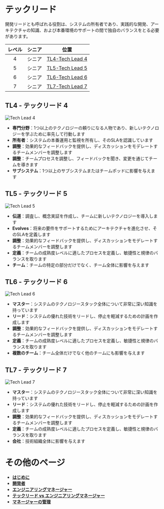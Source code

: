 # テックリード

開発リードとも呼ばれる役割は、システムの所有者であり、実践的な開発、アーキテクチャの知識、および本番環境のサポートの間で独自のバランスをとる必要があります。

|レベル|シニア|位置|
|:---:|:---:|:---:|
|4|シニア|[TL4-Tech Lead 4](#tl4---テックリード-4)|
|5|シニア|[TL5-Tech Lead 5](#tl5---テックリード-5)|
|6|シニア|[TL6-Tech Lead 6](#tl6---テックリード-6)|
|7|シニア|[TL7-Tech Lead 7](#tl7---テックリード-7)|


## TL4 - テックリード 4

![Tech Lead 4](/charts/techlead-4.png)

* **専門分野**：1つ以上のテクノロジーの頼りになる人物であり、新しいテクノロジーを学ぶために率先して行動します
* **所有者**：システムの本番運用と監視を所有し、そのSLAを認識しています
* **調整**：効果的なフィードバックを提供し、ディスカッションをモデレートするチームメンバーを調整します
* **調整**：チームプロセスを調整し、フィードバックを聞き、変更を通じてチームを導きます
* **サブシステム**：1つ以上のサブシステムまたはチームポッドに影響を与えます

## TL5 - テックリード 5

![Tech Lead 5](/charts/techlead-5.png)

* **伝道**：調査し、概念実証を作成し、チームに新しいテクノロジーを導入します
* **Evolves**：将来の要件をサポートするためにアーキテクチャを進化させ、そのSLAを定義します
* **調整**：効果的なフィードバックを提供し、ディスカッションをモデレートするチームメンバーを調整します
* **定義**：チームの成熟度レベルに適したプロセスを定義し、敏捷性と規律のバランスを取ります
* **チーム**：チームの特定の部分だけでなく、チーム全体に影響を与えます

## TL6 - テックリード 6

![Tech Lead 6](/charts/techlead-6.png)

* **マスター**：システムのテクノロジースタック全体について非常に深い知識を持っています
* **リード**：システムの優れた技術をリードし、停止を軽減するための計画を作成します
* **調整**：効果的なフィードバックを提供し、ディスカッションをモデレートするチームメンバーを調整します
* **定義**：チームの成熟度レベルに適したプロセスを定義し、敏捷性と規律のバランスを取ります
* **複数のチーム**：チーム全体だけでなく他のチームにも影響を与えます

## TL7 - テックリード 7

![Tech Lead 7](/charts/techlead-7.png)

* **マスター**：システムのテクノロジースタック全体について非常に深い知識を持っています
* **リード**：システムの優れた技術をリードし、停止を軽減するための計画を作成します
* **調整**：効果的なフィードバックを提供し、ディスカッションをモデレートするチームメンバーを調整します
* **定義**：チームの成熟度レベルに適したプロセスを定義し、敏捷性と規律のバランスを取ります
* **会社**：技術組織全体に影響を与えます

# その他のページ

* [**はじめに**](README.md)
* [**開発者**](Developer.md)
* [**エンジニアリングマネージャー**](EngineeringManager.md)
* [**テックリード vs エンジニアリングマネージャー**](TechLead-EngineeringManager.md)
* [**マネージャーの管理**](Managing-Managers.md)

